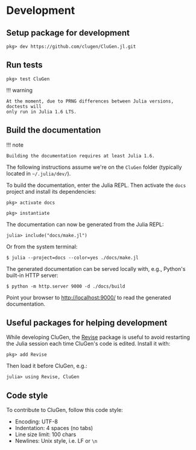 # Development

## Setup package for development

```julia-repl
pkg> dev https://github.com/clugen/CluGen.jl.git
```

## Run tests

```julia-repl
pkg> test CluGen
```

!!! warning

    At the moment, due to PRNG differences between Julia versions, doctests will
    only run in Julia 1.6 LTS.

## Build the documentation

!!! note

    Building the documentation requires at least Julia 1.6.

The following instructions assume we're on the `CluGen` folder (typically
located in `~/.julia/dev/`).

To build the documentation, enter the Julia REPL. Then activate the `docs`
project and install its dependencies:

```julia-repl
pkg> activate docs

pkg> instantiate
```

The documentation can now be generated from the Julia REPL:

```julia-repl
julia> include("docs/make.jl")
```

Or from the system terminal:

```
$ julia --project=docs --color=yes ./docs/make.jl
```

The generated documentation can be served locally with, e.g., Python's built-in
HTTP server:

```
$ python -m http.server 9000 -d ./docs/build
```

Point your browser to <http://localhost:9000/> to read the generated
documentation.

## Useful packages for helping development

While developing CluGen, the [Revise](https://timholy.github.io/Revise.jl/stable/)
package is useful to avoid restarting the Julia session each time CluGen's code
is edited. Install it with:

```julia-repl
pkg> add Revise
```

Then load it before CluGen, e.g.:

```julia-repl
julia> using Revise, CluGen
```

## Code style

To contribute to CluGen, follow this code style:

* Encoding: UTF-8
* Indentation: 4 spaces (no tabs)
* Line size limit: 100 chars
* Newlines: Unix style, i.e. LF or `\n`
